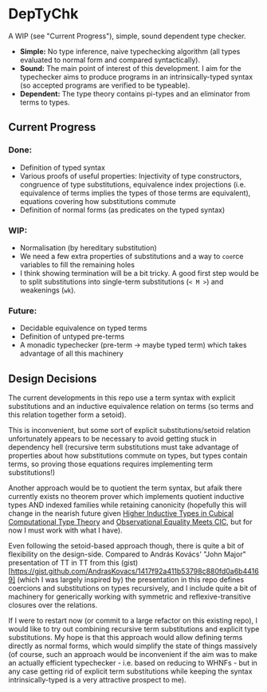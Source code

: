# DepTyChk

A WIP (see "Current Progress"), simple, sound dependent type checker.
- **Simple:** No type inference, naive typechecking algorithm (all types evaluated to normal form and compared syntactically).
- **Sound:** The main point of interest of this development. I aim for the typechecker aims to produce programs in an intrinsically-typed syntax (so accepted programs are verified to be typeable).
- **Dependent:** The type theory contains pi-types and an eliminator from terms to types.

## Current Progress
### Done: 
- Definition of typed syntax
- Various proofs of useful properties: Injectivity of type constructors, congruence of type substitutions, equivalence index projections (i.e. equivalence of terms implies the types of those terms are equivalent), equations covering how substitutions commute
- Definition of normal forms (as predicates on the typed syntax)
### WIP:
- Normalisation (by hereditary substitution)
- We need a few extra properties of substitutions and a way to `coe`rce variables to fill the remaining holes
- I think showing termination will be a bit tricky. A good first step would be to split substitutions into single-term substitutions (`< M >`) and weakenings (`wk`).
### Future:
- Decidable equivalence on typed terms
- Definition of untyped pre-terms
- A monadic typechecker (pre-term -> maybe typed term) which takes advantage of all this machinery

## Design Decisions
The current developments in this repo use a term syntax with explicit substitutions and an inductive equivalence relation on terms (so terms and this relation together form a setoid). 

This is inconvenient, but some sort of explicit substitutions/setoid relation unfortunately appears to be necessary to avoid getting stuck in dependency hell (recursive term substitutions must take advantage of properties about how substitutions commute on types, but types contain terms, so proving those equations requires implementing term substitutions!) 

Another approach would be to quotient the term syntax, but afaik there currently exists no theorem prover which implements quotient inductive types AND indexed families while retaining canonicity (hopefully this will change in the nearish future given [Higher Inductive Types in Cubical Computational Type Theory](https://dl.acm.org/doi/pdf/10.1145/3290314) and [Observational Equality Meets CIC](https://pujet.fr/pdf/obs_inductives.pdf]), but for now I must work with what I have).

Even following the setoid-based approach though, there is quite a bit of flexibility on the design-side. Compared to András Kovács' "John Major" presentation of TT in TT from this (gist)[https://gist.github.com/AndrasKovacs/1417f92a411b53798c880fd0a6b44169] (which I was largely inspired by) the presentation in this repo defines coercions and substitutions on types recursively, and I include quite a bit of machinery for generically working with symmetric and reflexive-transitive closures over the relations.

If I were to restart now (or commit to a large refactor on this existing repo), I would like to try out combining recursive term substitutions and explicit type substitutions. My hope is that this approach would allow defining terms directly as normal forms, which would simplify the state of things massively (of course, such an approach would be inconvenient if the aim was to make an actually efficient typechecker - i.e. based on reducing to WHNFs - but in any case getting rid of explicit term substitutions while keeping the syntax intrinsically-typed is a very attractive prospect to me).
